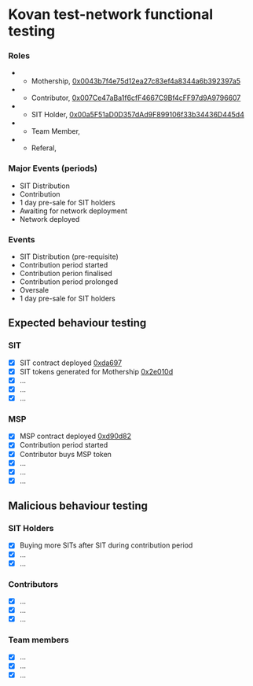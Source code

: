 # Kovan test-network functional testing

### Roles

* - Mothership, [0x0043b7f4e75d12ea27c83ef4a8344a6b392397a5](https://kovan.etherscan.io/address/0x0043b7f4e75d12ea27c83ef4a8344a6b392397a5)
* - Contributor, [0x007Ce47aBa1f6cfF4667C9Bf4cFF97d9A9796607]()
* - SIT Holder, [0x00a5F51aD0D357dAd9F899106f33b34436D445d4]()
* - Team Member,[]()
* - Referal,[]()

### Major Events (periods)

* SIT Distribution
* Contribution
* 1 day pre-sale for SIT holders
* Awaiting for network deployment
* Network deployed

### Events

* SIT Distribution (pre-requisite)
* Contribution period started
* Contribution perion finalised
* Contribution period prolonged
* Oversale
* 1 day pre-sale for SIT holders


## Expected behaviour testing

### SIT
 - [x] SIT contract deployed [0xda697](https://kovan.etherscan.io/tx/0xda697ed8f79f88ca0dbaf3dcbb59e42f88b9283082eff0377ab16bd558c42cbd)
 - [x] SIT tokens generated for Mothership [0x2e010d](https://kovan.etherscan.io/tx/0x2e010de05d4a03abb0c568a7e147f0a492cf39b8abaa450f71f448d3e868e189)
 - [x] ... []()
 - [x] ... []()
 - [x] ... []()

### MSP
 - [x] MSP contract deployed [0xd90d82](0xd90d8282ecf47efabbab65166640f93b2cc723aa7fcf41e7f29fc79f84d3eedc)
 - [x] Contribution period started []()
 - [x] Contributor buys MSP token []()
 - [x] ... []()
 - [x] ... []()
 - [x] ... []()

## Malicious behaviour testing

### SIT Holders
 - [x] Buying more SITs after SIT during contribution period []()
 - [x] ... []()
 - [x] ... []()

### Contributors
 - [x] ... []()
 - [x] ... []()
 - [x] ... []()

### Team members
 - [x] ... []()
 - [x] ... []()
 - [x] ... []()
